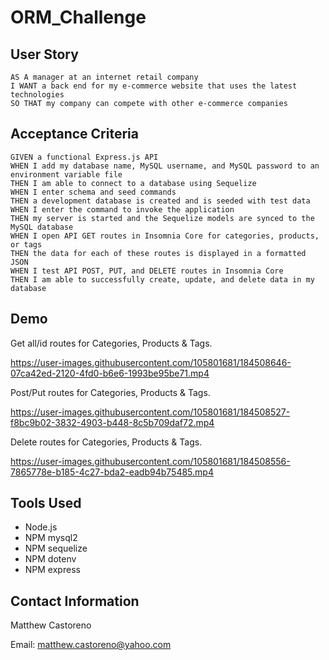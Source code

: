 # ORM_Challenge

## User Story

```
AS A manager at an internet retail company
I WANT a back end for my e-commerce website that uses the latest technologies
SO THAT my company can compete with other e-commerce companies
```

## Acceptance Criteria

```
GIVEN a functional Express.js API
WHEN I add my database name, MySQL username, and MySQL password to an environment variable file
THEN I am able to connect to a database using Sequelize
WHEN I enter schema and seed commands
THEN a development database is created and is seeded with test data
WHEN I enter the command to invoke the application
THEN my server is started and the Sequelize models are synced to the MySQL database
WHEN I open API GET routes in Insomnia Core for categories, products, or tags
THEN the data for each of these routes is displayed in a formatted JSON
WHEN I test API POST, PUT, and DELETE routes in Insomnia Core
THEN I am able to successfully create, update, and delete data in my database
```

## Demo

Get all/id routes for Categories, Products & Tags.

https://user-images.githubusercontent.com/105801681/184508646-07ca42ed-2120-4fd0-b6e6-1993be95be71.mp4

Post/Put routes for Categories, Products & Tags.

https://user-images.githubusercontent.com/105801681/184508527-f8bc9b02-3832-4903-b448-8c5b709daf72.mp4

Delete routes for Categories, Products & Tags.

https://user-images.githubusercontent.com/105801681/184508556-7865778e-b185-4c27-bda2-eadb94b75485.mp4


## Tools Used

* Node.js
* NPM mysql2
* NPM sequelize 
* NPM dotenv
* NPM express

## Contact Information

Matthew Castoreno

Email: <matthew.castoreno@yahoo.com>
